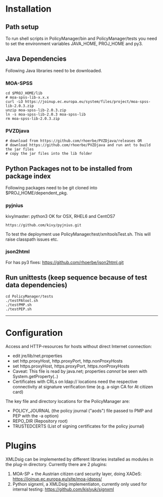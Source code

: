 # Installation

## Path setup
To run shell scripts in PolicyManager/bin and PolicyManager/tests you need to 
set the environment variables JAVA_HOME, PROJ_HOME and py3. 

## Java Dependencies
Following Java libraries need to be downloaded.
### MOA-SPSS

    cd $PROJ_HOME/lib
    # moa-spss-lib-x.x.x
    curl -LO https://joinup.ec.europa.eu/system/files/project/moa-spss-lib-2.0.3.zip
    unzip moa-spss-lib-2.0.3.zip
    ln -s moa-spss-lib-2.0.3 moa-spss-lib
    rm moa-spss-lib-2.0.3.zip

### PVZDjava
    
    # download from https://github.com/rhoerbe/PVZDjava/releases OR
    # download https://github.com/rhoerbe/PVZDjava and run ant to build the jar files 
    # copy the jar files into the lib folder
        
## Python Packages not to be installed from package index
Following packages need to be git cloned into $PROJ_HOME/dependent_pkg.

### pyjnius
kivy/master: python3 OK for OSX, RHEL6 and CentOS7

    https://github.com/kivy/pyjnius.git
    
To test the deployment use PolicyManager/test/xmltoolsTest.sh. This will raise classpath issues etc.

### json2html
For has py3 fixes:
    https://github.com/rhoerbe/json2html.git

## Run unittests (keep sequence because of test data dependencies)

    cd PolicyManager/tests
    ./testPAtool.sh
    ./testPMP.sh
    ./testPEP.sh

---

# Configuration
Access and HTTP-resources for hosts without direct Internet connection:
* edit jre/lib/net.properties
* set http.proxyHost, http.proxyPort, http.nonProxyHosts
* set https.proxyHost, https.proxyPort, https.nonProxyHosts
* Caveat: This file is read by java.net; properties _cannot_ be seen with System.getProperty(..)
* Certificates with CRLs on ldap:// locations need the respective connectivity at signature 
verification time (e.g. a-sign CA for At citizen card)


The key file and directory locations for the PolicyManager are:
* POLICY_JOURNAL  (the policy journal ("aods") file passed to PMP and PEP with the -a option)
* REPO_DIR        (Repository root)
* TRUSTEDCERTS    (List of signing certificates for the policy journal)

# Plugins
XMLDsig can be implemented by different libraries installed as modules in the plug-in directory.
Currently there are 2 plugins:
1. MOA-SP + the Austrian citizen card security layer, doing XADeS: https://joinup.ec.europa.eu/site/moa-idspss/
2. Python signxml, a XMLDsig implementiaton, currently only used for internal testing: https://github.com/kislyuk/signxml

